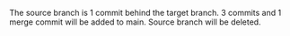 The source branch is 1 commit behind the target branch.
3 commits and 1 merge commit will be added to main.
Source branch will be deleted.
